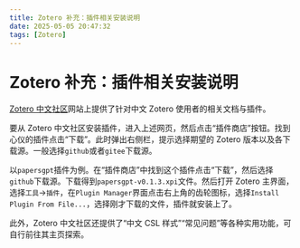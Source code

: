 ```yaml
---
title: Zotero 补充：插件相关安装说明
date: 2025-05-05 20:47:32
tags: [Zotero]
---
```


# Zotero 补充：插件相关安装说明

[Zotero 中文社区](https://zotero-chinese.com/)网站上提供了针对中文 Zotero 使用者的相关文档与插件。

要从 Zotero 中文社区安装插件，进入上述网页，然后点击“插件商店”按钮。找到心仪的插件点击“下载”。此时弹出右侧栏，提示选择期望的 Zotero 版本以及各下载源。一般选择`github`或者`gitee`下载源。

以`papersgpt`插件为例。在“插件商店”中找到这个插件点击“下载”，然后选择`github`下载源。下载得到`papersgpt-v0.1.3.xpi`文件。然后打开 Zotero 主界面，选择`工具`->`插件`，在`Plugin Manager`界面点击右上角的齿轮图标，选择`Install Plugin From File...`，选择刚才下载的文件，插件就安装上了。

此外，Zotero 中文社区还提供了“中文 CSL 样式”“常见问题”等各种实用功能，可自行前往其主页探索。
